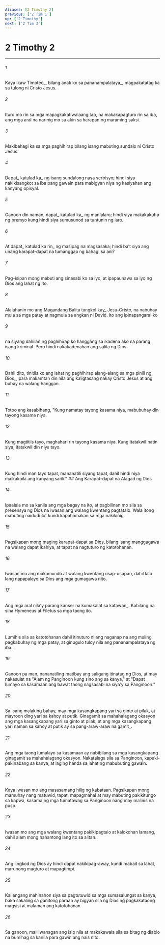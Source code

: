 ```yaml
---
Aliases: [2 Timothy 2]
previous: ['2 Tim 1']
up: ['2 Timothy']
next: ['2 Tim 3']
---
```

# 2 Timothy 2

***






















###### 1 










Kaya ikaw Timoteo_, bilang anak ko sa pananampalataya_, magpakatatag ka sa tulong ni Cristo Jesus. 





















###### 2 










Ituro mo rin sa mga mapagkakatiwalaang tao, na makakapagturo rin sa iba, ang mga aral na narinig mo sa akin sa harapan ng maraming saksi. 





















###### 3 










Makibahagi ka sa mga paghihirap bilang isang mabuting sundalo ni Cristo Jesus. 





















###### 4 










Dapat_ katulad ka_ ng isang sundalong nasa serbisyo; hindi siya nakikisangkot sa iba pang gawain para mabigyan niya ng kasiyahan ang kanyang opisyal. 





















###### 5 










Ganoon din naman, dapat_ katulad ka_ ng manlalaro; hindi siya makakakuha ng premyo kung hindi siya sumusunod sa tuntunin ng laro. 





















###### 6 










At dapat_ katulad ka rin_ ng masipag na magsasaka; hindi baʼt siya ang unang karapat-dapat na tumanggap ng bahagi sa ani? 





















###### 7 










Pag-isipan mong mabuti ang sinasabi ko sa iyo, at ipapaunawa sa iyo ng Dios ang lahat ng ito. 





















###### 8 










Alalahanin mo ang Magandang Balita tungkol kay_ Jesu-Cristo, na nabuhay mula sa mga patay at nagmula sa angkan ni David. Ito ang ipinapangaral ko 





















###### 9 










na siyang dahilan ng paghihirap ko hanggang sa ikadena ako na parang isang kriminal. Pero hindi nakakadenahan ang salita ng Dios. 





















###### 10 










Dahil dito, tinitiis ko ang lahat ng paghihirap alang-alang sa mga pinili ng Dios_, para makamtan din nila ang kaligtasang nakay Cristo Jesus at ang buhay na walang hanggan. 





















###### 11 










Totoo ang kasabihang, "Kung namatay tayong kasama niya, mabubuhay din tayong kasama niya. 





















###### 12 










Kung magtitiis tayo, maghahari rin tayong kasama niya. Kung itatakwil natin siya, itatakwil din niya tayo. 





















###### 13 










Kung hindi man tayo tapat, mananatili siyang tapat, dahil hindi niya maikakaila ang kanyang sarili." ## Ang Karapat-dapat na Alagad ng Dios 





















###### 14 










Ipaalala mo sa kanila ang mga bagay na ito, at pagbilinan mo sila sa presensya ng Dios na iwasan ang walang kwentang pagtatalo. Wala itong mabuting naidudulot kundi kapahamakan sa mga nakikinig. 





















###### 15 










Pagsikapan mong maging karapat-dapat sa Dios, bilang isang manggagawa na walang dapat ikahiya, at tapat na nagtuturo ng katotohanan. 





















###### 16 










Iwasan mo ang makamundo at walang kwentang usap-usapan, dahil lalo lang napapalayo sa Dios ang mga gumagawa nito. 





















###### 17 










Ang mga aral nilaʼy parang kanser na kumakalat sa katawan_. Kabilang na sina Hymeneus at Filetus sa mga taong ito. 





















###### 18 










Lumihis sila sa katotohanan dahil itinuturo nilang naganap na ang muling pagkabuhay ng mga patay, at ginugulo tuloy nila ang pananampalataya ng iba. 





















###### 19 










Ganoon pa man, nananatiling matibay ang saligang itinatag ng Dios, at may nakasulat na "Alam ng Panginoon kung sino ang sa kanya," at "Dapat lumayo sa kasamaan ang bawat taong nagsasabi na siyaʼy sa Panginoon." 





















###### 20 










Sa isang malaking bahay, may mga kasangkapang yari sa ginto at pilak, at mayroon ding yari sa kahoy at putik. Ginagamit sa mahahalagang okasyon ang mga kasangkapang yari sa ginto at pilak, at ang mga kasangkapang yari naman sa kahoy at putik ay sa pang-araw-araw na gamit_. 





















###### 21 










Ang mga taong lumalayo sa kasamaan ay nabibilang sa mga kasangkapang ginagamit sa mahahalagang okasyon. Nakatalaga sila sa Panginoon, kapaki-pakinabang sa kanya, at laging handa sa lahat ng mabubuting gawain. 





















###### 22 










Kaya iwasan mo ang masasamang hilig ng kabataan. Pagsikapan mong mamuhay nang matuwid, tapat, mapagmahal at may mabuting pakikitungo sa kapwa, kasama ng mga tumatawag sa Panginoon nang may malinis na puso. 





















###### 23 










Iwasan mo ang mga walang kwentang pakikipagtalo at kalokohan lamang, dahil alam mong hahantong lang ito sa alitan. 





















###### 24 










Ang lingkod ng Dios ay hindi dapat nakikipag-away, kundi mabait sa lahat, marunong magturo at mapagtimpi. 





















###### 25 










Kailangang mahinahon siya sa pagtutuwid sa mga sumasalungat sa kanya, baka sakaling sa ganitong paraan ay bigyan sila ng Dios ng pagkakataong magsisi at malaman ang katotohanan. 





















###### 26 










Sa ganoon, maliliwanagan ang isip nila at makakawala sila sa bitag ng diablo na bumihag sa kanila para gawin ang nais nito.
